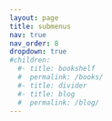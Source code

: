```yaml
---
layout: page
title: submenus
nav: true
nav_order: 8
dropdown: true
#children:
  #- title: bookshelf
  #  permalink: /books/
  #- title: divider
  #- title: blog
  #  permalink: /blog/
---
```

